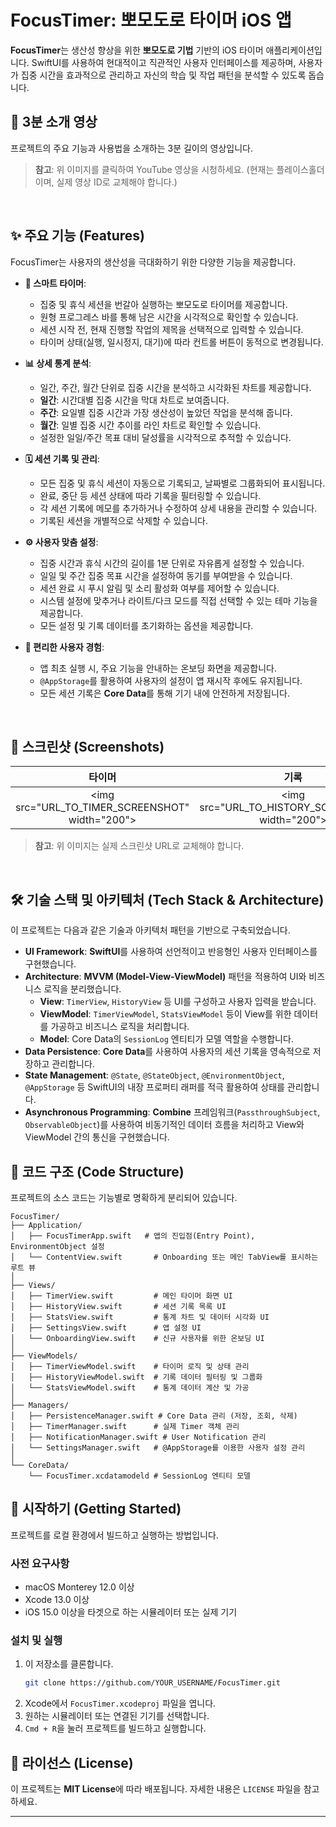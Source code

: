 # FocusTimer: 뽀모도로 타이머 iOS 앱

**FocusTimer**는 생산성 향상을 위한 **뽀모도로 기법** 기반의 iOS 타이머 애플리케이션입니다. SwiftUI를 사용하여 현대적이고 직관적인 사용자 인터페이스를 제공하며, 사용자가 집중 시간을 효과적으로 관리하고 자신의 학습 및 작업 패턴을 분석할 수 있도록 돕습니다.

## 🎥 3분 소개 영상

프로젝트의 주요 기능과 사용법을 소개하는 3분 길이의 영상입니다.

[](https://www.google.com/search?q=https://www.youtube.com/watch%3Fv%3DYOUTUBE_VIDEO_ID)

> **참고**: 위 이미지를 클릭하여 YouTube 영상을 시청하세요. (현재는 플레이스홀더이며, 실제 영상 ID로 교체해야 합니다.)

<br>

## ✨ 주요 기능 (Features)

FocusTimer는 사용자의 생산성을 극대화하기 위한 다양한 기능을 제공합니다.

  * **🧠 스마트 타이머**:

      * 집중 및 휴식 세션을 번갈아 실행하는 뽀모도로 타이머를 제공합니다.
      * 원형 프로그레스 바를 통해 남은 시간을 시각적으로 확인할 수 있습니다.
      * 세션 시작 전, 현재 진행할 작업의 제목을 선택적으로 입력할 수 있습니다.
      * 타이머 상태(실행, 일시정지, 대기)에 따라 컨트롤 버튼이 동적으로 변경됩니다.

  * **📊 상세 통계 분석**:

      * 일간, 주간, 월간 단위로 집중 시간을 분석하고 시각화된 차트를 제공합니다.
      * **일간**: 시간대별 집중 시간을 막대 차트로 보여줍니다.
      * **주간**: 요일별 집중 시간과 가장 생산성이 높았던 작업을 분석해 줍니다.
      * **월간**: 일별 집중 시간 추이를 라인 차트로 확인할 수 있습니다.
      * 설정한 일일/주간 목표 대비 달성률을 시각적으로 추적할 수 있습니다.

  * **🗓️ 세션 기록 및 관리**:

      * 모든 집중 및 휴식 세션이 자동으로 기록되고, 날짜별로 그룹화되어 표시됩니다.
      * 완료, 중단 등 세션 상태에 따라 기록을 필터링할 수 있습니다.
      * 각 세션 기록에 메모를 추가하거나 수정하여 상세 내용을 관리할 수 있습니다.
      * 기록된 세션을 개별적으로 삭제할 수 있습니다.

  * **⚙️ 사용자 맞춤 설정**:

      * 집중 시간과 휴식 시간의 길이를 1분 단위로 자유롭게 설정할 수 있습니다.
      * 일일 및 주간 집중 목표 시간을 설정하여 동기를 부여받을 수 있습니다.
      * 세션 완료 시 푸시 알림 및 소리 활성화 여부를 제어할 수 있습니다.
      * 시스템 설정에 맞추거나 라이트/다크 모드를 직접 선택할 수 있는 테마 기능을 제공합니다.
      * 모든 설정 및 기록 데이터를 초기화하는 옵션을 제공합니다.

  * **🚀 편리한 사용자 경험**:

      * 앱 최초 실행 시, 주요 기능을 안내하는 온보딩 화면을 제공합니다.
      * `@AppStorage`를 활용하여 사용자의 설정이 앱 재시작 후에도 유지됩니다.
      * 모든 세션 기록은 **Core Data**를 통해 기기 내에 안전하게 저장됩니다.

<br>

## 📸 스크린샷 (Screenshots)

| 타이머 | 기록 | 통계 | 설정 |
|:---:|:---:|:---:|:---:|
| \<img src="URL\_TO\_TIMER\_SCREENSHOT" width="200"\> | \<img src="URL\_TO\_HISTORY\_SCREENSHOT" width="200"\> | \<img src="URL\_TO\_STATS\_SCREENSHOT" width="200"\> | \<img src="URL\_TO\_SETTINGS\_SCREENSHOT" width="200"\> |

> **참고**: 위 이미지는 실제 스크린샷 URL로 교체해야 합니다.

<br>

## 🛠️ 기술 스택 및 아키텍처 (Tech Stack & Architecture)

이 프로젝트는 다음과 같은 기술과 아키텍처 패턴을 기반으로 구축되었습니다.

  * **UI Framework**: **SwiftUI**를 사용하여 선언적이고 반응형인 사용자 인터페이스를 구현했습니다.
  * **Architecture**: **MVVM (Model-View-ViewModel)** 패턴을 적용하여 UI와 비즈니스 로직을 분리했습니다.
      * **View**: `TimerView`, `HistoryView` 등 UI를 구성하고 사용자 입력을 받습니다.
      * **ViewModel**: `TimerViewModel`, `StatsViewModel` 등이 View를 위한 데이터를 가공하고 비즈니스 로직을 처리합니다.
      * **Model**: Core Data의 `SessionLog` 엔티티가 모델 역할을 수행합니다.
  * **Data Persistence**: **Core Data**를 사용하여 사용자의 세션 기록을 영속적으로 저장하고 관리합니다.
  * **State Management**: `@State`, `@StateObject`, `@EnvironmentObject`, `@AppStorage` 등 SwiftUI의 내장 프로퍼티 래퍼를 적극 활용하여 상태를 관리합니다.
  * **Asynchronous Programming**: **Combine** 프레임워크(`PassthroughSubject`, `ObservableObject`)를 사용하여 비동기적인 데이터 흐름을 처리하고 View와 ViewModel 간의 통신을 구현했습니다.

## 📂 코드 구조 (Code Structure)

프로젝트의 소스 코드는 기능별로 명확하게 분리되어 있습니다.

```
FocusTimer/
├── Application/
│   ├── FocusTimerApp.swift   # 앱의 진입점(Entry Point), EnvironmentObject 설정
│   └── ContentView.swift       # Onboarding 또는 메인 TabView를 표시하는 루트 뷰
│
├── Views/
│   ├── TimerView.swift         # 메인 타이머 화면 UI
│   ├── HistoryView.swift       # 세션 기록 목록 UI
│   ├── StatsView.swift         # 통계 차트 및 데이터 시각화 UI
│   ├── SettingsView.swift      # 앱 설정 UI
│   └── OnboardingView.swift    # 신규 사용자를 위한 온보딩 UI
│
├── ViewModels/
│   ├── TimerViewModel.swift    # 타이머 로직 및 상태 관리
│   ├── HistoryViewModel.swift  # 기록 데이터 필터링 및 그룹화
│   └── StatsViewModel.swift    # 통계 데이터 계산 및 가공
│
├── Managers/
│   ├── PersistenceManager.swift # Core Data 관리 (저장, 조회, 삭제)
│   ├── TimerManager.swift      # 실제 Timer 객체 관리
│   ├── NotificationManager.swift # User Notification 관리
│   └── SettingsManager.swift   # @AppStorage를 이용한 사용자 설정 관리
│
└── CoreData/
    └── FocusTimer.xcdatamodeld # SessionLog 엔티티 모델
```

## 🚀 시작하기 (Getting Started)

프로젝트를 로컬 환경에서 빌드하고 실행하는 방법입니다.

### 사전 요구사항

  * macOS Monterey 12.0 이상
  * Xcode 13.0 이상
  * iOS 15.0 이상을 타겟으로 하는 시뮬레이터 또는 실제 기기

### 설치 및 실행

1.  이 저장소를 클론합니다.
    ```bash
    git clone https://github.com/YOUR_USERNAME/FocusTimer.git
    ```
2.  Xcode에서 `FocusTimer.xcodeproj` 파일을 엽니다.
3.  원하는 시뮬레이터 또는 연결된 기기를 선택합니다.
4.  `Cmd + R`을 눌러 프로젝트를 빌드하고 실행합니다.

## 📜 라이선스 (License)

이 프로젝트는 **MIT License**에 따라 배포됩니다. 자세한 내용은 `LICENSE` 파일을 참고하세요.

-----
